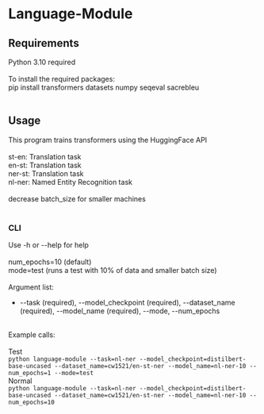 # Language-Module
## Requirements
Python 3.10 required<br><br>
To install the required packages:<br>
pip install transformers datasets numpy seqeval sacrebleu<br><br>

## Usage
This program trains transformers using the HuggingFace API<br><br>
st-en: Translation task<br>
en-st: Translation task<br>
ner-st: Translation task<br>
nl-ner: Named Entity Recognition task<br><br>
decrease batch_size for smaller machines<br><br>


### CLI
Use -h or --help for help<br><br>
num_epochs=10 (default) <br>
mode=test (runs a test with 10% of data and smaller batch size)
<br><br>
Argument list:<br>
- --task (required), --model_checkpoint (required), --dataset_name (required), 
--model_name (required), --mode, --num_epochs<br><br>



Example calls:<br><br>
Test<br>
`python language-module --task=nl-ner --model_checkpoint=distilbert-base-uncased --dataset_name=cw1521/en-st-ner --model_name=nl-ner-10 --num_epochs=1 --mode=test`
<br>
Normal<br>
`python language-module --task=nl-ner --model_checkpoint=distilbert-base-uncased --dataset_name=cw1521/en-st-ner --model_name=nl-ner-10 --num_epochs=10`
<br>
